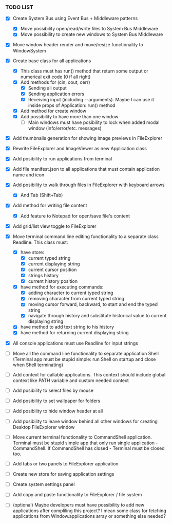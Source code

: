 ### TODO LIST

- [x] Create System Bus using Event Bus + Middleware patterns
  - [x] Move possibility open/read/write files to System Bus Middleware
  - [x] Move possibility to create new windows to System Bus Middleware
- [x] Move window header render and move/resize functionality to WindowSystem
- [x] Create base class for all applications
  - [x] This class must has run() method that return some output or numerical exit code (0 if all right)
  - [x] Add methods for (cin, cout, cerr)
    - [x] Sending all output
    - [x] Sending application errors
    - [x] Receiving input (including --arguments). Maybe I can use it inside props of Application::run() method
  - [x] Add method for create window
  - [x] Add possibility to have more than one window
    - [ ] Main windows must have posibility to lock when added modal window (info/error/etc. messages)
- [x] Add thumbnails generation for showing image previews in FileExplorer
- [x] Rewrite FileExplorer and ImageViewer as new Application class
- [x] Add posibility to run applications from terminal
- [x] Add file manifest.json to all applications that must contain application name and icon
- [x] Add posibility to walk through files in FileExplorer with keyboard arrows
  - [x] And Tab (Shift+Tab)
- [x] Add method for writing file content
  - [x] Add feature to Notepad for open/save file's content
- [x] Add grid/list view toggle to FileExplorer

- [x] Move terminal command line editing functionality to a separate class Readline. This class must:
  - [x] have store:
    - [x] current typed string
    - [x] current displaying string
    - [x] current cursor position
    - [x] strings history
    - [x] current history position
  - [x] have method for executing commands:
    - [x] adding character to current typed string
    - [x] removing character from current typed string
    - [x] moving cursor forward, backward, to start and end the typed string
    - [x] navigate through history and substitute historical value to current displaying string
  - [x] have method to add text string to his history
  - [x] have method for returning current displaying string
- [x] All console applications must use Readline for input strings
- [ ] Move all the command line functionality to separate application Shell (Terminal app must be stupid simple: run Shell on startup and close when Shell terminating)
- [ ] Add context for callable applications. This context should include global context like PATH variable and custom needed context

- [ ] Add posibility to select files by mouse
- [ ] Add posibility to set wallpaper for folders
- [ ] Add posibility to hide window header at all
- [ ] Add posibility to leave window behind all other windows for creating Desktop FileExplorer window
- [ ] Move current terminal functionality to CommandShell application. Terminal must be stupid simple app that only run single application - CommandShell. If CommandShell has closed - Terminal must be closed too.
- [ ] Add tabs or two panels to FileExplorer application
- [ ] Create new store for saving application settings
- [ ] Create system settings panel
- [ ] Add copy and paste functionality to FileExplorer / file system

- [ ] (optional) Maybe developers must have possibility to add new applications after compliling this project?
      I mean some class for fetching applications from Window.applications array or something else needed?
